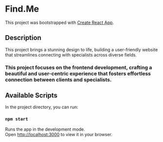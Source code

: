 # Find.Me

This project was bootstrapped with [Create React App](https://github.com/facebook/create-react-app).

## Description

This project brings a stunning design to life, building a user-friendly website that streamlines connecting with specialists across diverse fields.
### This project focuses on the frontend development, crafting a beautiful and user-centric experience that fosters effortless connection between clients and specialists.

## Available Scripts

In the project directory, you can run:

### `npm start`

Runs the app in the development mode.\
Open [http://localhost:3000](http://localhost:3000) to view it in your browser.



